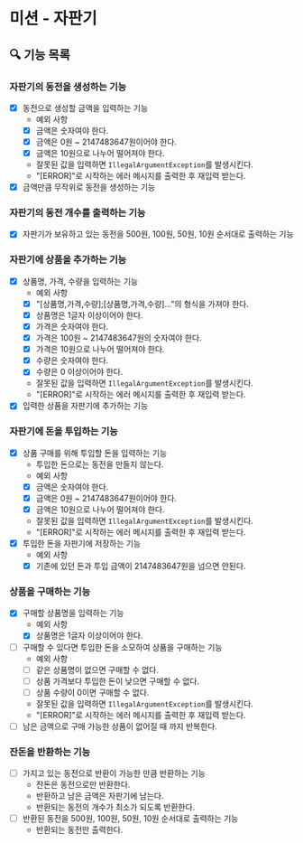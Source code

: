# 미션 - 자판기

## 🔍 기능 목록

### 자판기의 동전을 생성하는 기능

- [x] 동전으로 생성할 금액을 입력하는 기능
    - 예외 사항
    - [x] 금액은 숫자여야 한다.
    - [x] 금액은 0원 ~ 2147483647원이어야 한다.
    - [x] 금액은 10원으로 나누어 떨어져야 한다.
    - 잘못된 값을 입력하면 `IllegalArgumentException`를 발생시킨다.
    - "[ERROR]"로 시작하는 에러 메시지를 출력한 후 재입력 받는다.
- [x] 금액만큼 무작위로 동전을 생성하는 기능

### 자판기의 동전 개수를 출력하는 기능

- [x] 자판기가 보유하고 있는 동전을 500원, 100원, 50원, 10원 순서대로 출력하는 기능

### 자판기에 상품을 추가하는 기능

- [x] 상품명, 가격, 수량을 입력하는 기능
    - 예외 사항
    - [x] "[상품명,가격,수량];[상품명,가격,수량]..."의 형식을 가져야 한다.
    - [x] 상품명은 1글자 이상이어야 한다.
    - [x] 가격은 숫자여야 한다.
    - [x] 가격은 100원 ~ 2147483647원의 숫자여야 한다.
    - [x] 가격은 10원으로 나누어 떨어져야 한다.
    - [x] 수량은 숫자여야 한다.
    - [x] 수량은 0 이상이어야 한다.
    - 잘못된 값을 입력하면 `IllegalArgumentException`를 발생시킨다.
    - "[ERROR]"로 시작하는 에러 메시지를 출력한 후 재입력 받는다.
- [x] 입력한 상품을 자판기에 추가하는 기능

### 자판기에 돈을 투입하는 기능

- [x] 상품 구매를 위해 투입할 돈을 입력하는 기능
    - 투입한 돈으로는 동전을 만들지 않는다.
    - 예외 사항
    - [x] 금액은 숫자여야 한다.
    - [x] 금액은 0원 ~ 2147483647원이어야 한다.
    - [x] 금액은 10원으로 나누어 떨어져야 한다.
    - 잘못된 값을 입력하면 `IllegalArgumentException`를 발생시킨다.
    - "[ERROR]"로 시작하는 에러 메시지를 출력한 후 재입력 받는다.
- [x] 투입한 돈을 자판기에 저장하는 기능
    - 예외 사항
    - [x] 기존에 있던 돈과 투입 금액이 2147483647원을 넘으면 안된다.

### 상품을 구매하는 기능

- [x] 구매할 상품명을 입력하는 기능
    - 예외 사항
    - [x] 상품명은 1글자 이상이어야 한다.
- [ ] 구매할 수 있다면 투입한 돈을 소모하여 상품을 구매하는 기능
    - 예외 사항
    - [ ] 같은 상품명이 없으면 구매할 수 없다.
    - [ ] 상품 가격보다 투입한 돈이 낮으면 구매할 수 없다.
    - [ ] 상품 수량이 0이면 구매할 수 없다.
    - 잘못된 값을 입력하면 `IllegalArgumentException`를 발생시킨다.
    - "[ERROR]"로 시작하는 에러 메시지를 출력한 후 재입력 받는다.
- [ ] 남은 금액으로 구매 가능한 상품이 없어질 때 까지 반복한다.

### 잔돈을 반환하는 기능

- [ ] 가지고 있는 동전으로 반환이 가능한 만큼 반환하는 기능
    - 잔돈은 동전으로만 반환한다.
    - 반환하고 남은 금액은 자판기에 남는다.
    - 반환되는 동전의 개수가 최소가 되도록 반환한다.
- [ ] 반환된 동전을 500원, 100원, 50원, 10원 순서대로 출력하는 기능
    - 반환되는 동전만 출력한다.
  
